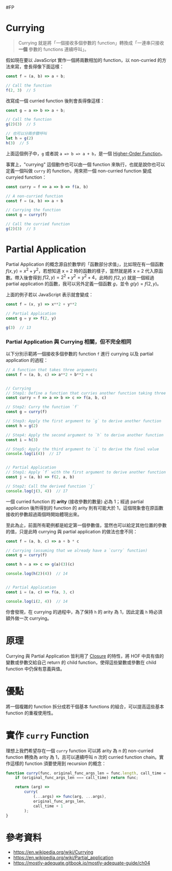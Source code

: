 #FP

# Currying

>Currying 就是將「一個接收多個參數的 function」轉換成「一連串只接收 **一個** 參數的 functions 連續呼叫」。

假如現在要以 JavaScript 實作一個將兩數相加的 function，以 non-curried 的方法來寫，會長得像下面這樣：

```JavaScript
const f = (a, b) => a + b;

// Call the function
f(2, 3)  // 5
```

改寫成一個 curried function 後則會長得像這樣：

```JavaScript
const g = a => b => a + b;

// Call the function
g(2)(3)  // 5

// 也可以分兩步驟呼叫
let h = g(2)
h(3)  // 5
```

上面這個例子中，`g` 或者說 `a => b => a + b`，是一個 [Higher-Order Function](</Programming Language/Higher-Order Function.md>)。

事實上，"currying" 這個動作也可以由一個 function 來執行，也就是說你也可以定義一個叫做 `curry` 的 function，用來把一個 non-curried function 變成 curryied function：

```JavaScript
const curry = f => a => b => f(a, b)

// A non-curried function
const f = (a, b) => a + b

// Currying the function
const g = curry(f)

// Call the curried function
g(2)(3)  // 5
```

# Partial Application

Partial Application 的概念源自於數學的「函數部分求值」，比如現在有一個函數 $f(x, y) = x^2 + y^2$，若想知道 x = 2 時的函數的樣子，當然就是將 x = 2 代入原函數。帶入後會得到 $f(2, y) = 2^2 + y^2 = y^2 + 4$，此時的 $f(2, y)$ 就是一個經過 partial application 的函數，我可以另外定義一個函數 $g$，並令 $g(y) = f(2, y)$。

上面的例子若以 JavaScript 表示就會變成：

```JavaScript
const f = (x, y) => x**2 + y**2

// Partial Application
const g = y => f(2, y)

g(3)  // 13
```

### Partial Application 與 Currying 相關，但不完全相同

以下分別示範將一個接收多個參數的 function `f` 進行 currying 以及 partial application 的過程：

```JavaScript
// A function that takes three arguments
const f = (a, b, c) => a**2 + b**2 + c


// Currying
// Step1: Define a function that curries another function taking three args
const curry = f => a => b => c => f(a, b, c)

// Step2: Curry the function `f`
const g = curry(f)

// Step3: Apply the first argument to `g` to derive another function
const h = g(2)

// Step4: Apply the second argument to `h` to derive another function
const i = h(3)

// Step5: Apply the third argument to `i` to derive the final value
console.log(i(4))  // 17


// Partial Application
// Step1: Apply `f` with the first argument to derive another function
const j = (a, b) => f(2, a, b)

// Step2: Call the derived function `j`
console.log(j(3, 4))  // 17
```

一個 curried function 的 **arity** (接收參數的數量) 必為 1；經過 partial application 後所得到的 function 的 arity 則有可能大於 1，這個現象會在原函數接收的參數超過兩個時開始體現出來。

至此為止，前面所有範例都是給定第一個參數值，當然也可以給定其他位置的參數的值，只是此時 currying 與 partial application 的做法也會不同：

```JavaScript
const f = (a, b, c) => a + b * c

// Currying (assuming that we already have a `curry` function)
const g = curry(f)

const h = a => c => g(a)(3)(c)

console.log(h(2)(4))  // 14


// Partial Application
const i = (a, c) => f(a, 3, c)

console.log(i(2, 4))  // 14
```

你會發現，在 currying 的過程中，為了保持 `h` 的 arity 為 1，因此定義 `h` 時必須額外做一次 currying。

# 原理

Currying 與 Partial Application 皆利用了 [Closure](</Programming Language/Closure.md>) 的特性，將 HOF 中具有值的變數或參數交給自己 return 的 child function，使得這些變數或參數在 child function 中仍保有意義與值。

# 優點

將一個複雜的 function 拆分成若干個基本 functions 的組合，可以提高這些基本 function 的重複使用性。

# 實作 `curry` Function

理想上我們希望存在一個 `curry` function 可以將 arity 為 n 的 non-curried function 轉換為 arity 為 1，且可以連續呼叫 n 次的 curried function chain。實作這樣的 function 須要使用到 recursion 的概念：

```JavaScript
function curry(func, original_func_args_len = func.length, call_time = 1) {
    if (original_func_args_len === call_time) return func;

    return (arg) =>
        curry(
            (...args) => func(arg, ...args),
            original_func_args_len,
            call_time + 1
        );
}
```

# 參考資料

- <https://en.wikipedia.org/wiki/Currying>
- <https://en.wikipedia.org/wiki/Partial_application>
- <https://mostly-adequate.gitbook.io/mostly-adequate-guide/ch04>
